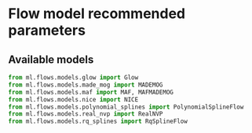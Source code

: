 # Flow model recommended parameters

## Available models
```python
from ml.flows.models.glow import Glow
from ml.flows.models.made_mog import MADEMOG
from ml.flows.models.maf import MAF, MAFMADEMOG
from ml.flows.models.nice import NICE
from ml.flows.models.polynomial_splines import PolynomialSplineFlow
from ml.flows.models.real_nvp import RealNVP
from ml.flows.models.rq_splines import RqSplineFlow
```
